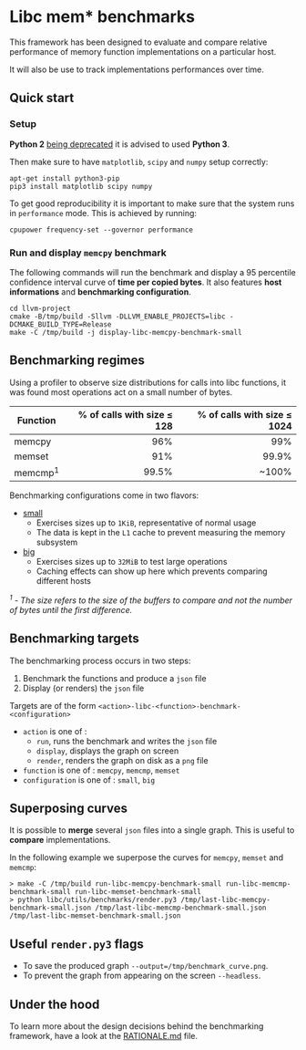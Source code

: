 # Libc mem* benchmarks

This framework has been designed to evaluate and compare relative performance of
memory function implementations on a particular host.

It will also be use to track implementations performances over time.

## Quick start

### Setup

**Python 2** [being deprecated](https://www.python.org/doc/sunset-python-2/) it is
advised to used **Python 3**.

Then make sure to have `matplotlib`, `scipy` and `numpy` setup correctly:

```shell
apt-get install python3-pip
pip3 install matplotlib scipy numpy
```

To get good reproducibility it is important to make sure that the system runs in
`performance` mode. This is achieved by running:

```shell
cpupower frequency-set --governor performance
```

### Run and display `memcpy` benchmark

The following commands will run the benchmark and display a 95 percentile
confidence interval curve of **time per copied bytes**. It also features **host
informations** and **benchmarking configuration**.

```shell
cd llvm-project
cmake -B/tmp/build -Sllvm -DLLVM_ENABLE_PROJECTS=libc -DCMAKE_BUILD_TYPE=Release
make -C /tmp/build -j display-libc-memcpy-benchmark-small
```

## Benchmarking regimes

Using a profiler to observe size distributions for calls into libc functions, it
was found most operations act on a small number of bytes.

Function           | % of calls with size ≤ 128 | % of calls with size ≤ 1024
------------------ | --------------------------: | ---------------------------:
memcpy             | 96%                         | 99%
memset             | 91%                         | 99.9%
memcmp<sup>1</sup> | 99.5%                       | ~100%

Benchmarking configurations come in two flavors:

 - [small](libc/utils/benchmarks/configuration_small.json)
    - Exercises sizes up to `1KiB`, representative of normal usage
    - The data is kept in the `L1` cache to prevent measuring the memory
      subsystem
 - [big](libc/utils/benchmarks/configuration_big.json)
    - Exercises sizes up to `32MiB` to test large operations
    - Caching effects can show up here which prevents comparing different hosts

_<sup>1</sup> - The size refers to the size of the buffers to compare and not
the number of bytes until the first difference._

## Benchmarking targets

The benchmarking process occurs in two steps:

1. Benchmark the functions and produce a `json` file
2. Display (or renders) the `json` file

Targets are of the form `<action>-libc-<function>-benchmark-<configuration>`

 - `action` is one of :
    - `run`, runs the benchmark and writes the `json` file
    - `display`, displays the graph on screen
    - `render`, renders the graph on disk as a `png` file
 - `function` is one of : `memcpy`, `memcmp`, `memset`
 - `configuration` is one of : `small`, `big`

## Superposing curves

It is possible to **merge** several `json` files into a single graph. This is
useful to **compare** implementations.

In the following example we superpose the curves for `memcpy`, `memset` and
`memcmp`:

```shell
> make -C /tmp/build run-libc-memcpy-benchmark-small run-libc-memcmp-benchmark-small run-libc-memset-benchmark-small
> python libc/utils/benchmarks/render.py3 /tmp/last-libc-memcpy-benchmark-small.json /tmp/last-libc-memcmp-benchmark-small.json /tmp/last-libc-memset-benchmark-small.json
```

## Useful `render.py3` flags

 - To save the produced graph `--output=/tmp/benchmark_curve.png`.
 - To prevent the graph from appearing on the screen `--headless`.


## Under the hood

 To learn more about the design decisions behind the benchmarking framework,
 have a look at the [RATIONALE.md](RATIONALE.md) file.
